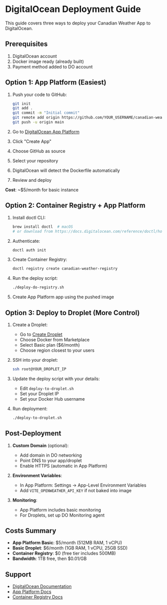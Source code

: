 # DigitalOcean Deployment Guide

This guide covers three ways to deploy your Canadian Weather App to DigitalOcean.

## Prerequisites

1. DigitalOcean account
2. Docker image ready (already built)
3. Payment method added to DO account

## Option 1: App Platform (Easiest)

1. Push your code to GitHub:
   ```bash
   git init
   git add .
   git commit -m "Initial commit"
   git remote add origin https://github.com/YOUR_USERNAME/canadian-weather-app.git
   git push -u origin main
   ```

2. Go to [DigitalOcean App Platform](https://cloud.digitalocean.com/apps)
3. Click "Create App"
4. Choose GitHub as source
5. Select your repository
6. DigitalOcean will detect the Dockerfile automatically
7. Review and deploy

**Cost**: ~$5/month for basic instance

## Option 2: Container Registry + App Platform

1. Install doctl CLI:
   ```bash
   brew install doctl  # macOS
   # or download from https://docs.digitalocean.com/reference/doctl/how-to/install/
   ```

2. Authenticate:
   ```bash
   doctl auth init
   ```

3. Create Container Registry:
   ```bash
   doctl registry create canadian-weather-registry
   ```

4. Run the deploy script:
   ```bash
   ./deploy-do-registry.sh
   ```

5. Create App Platform app using the pushed image

## Option 3: Deploy to Droplet (More Control)

1. Create a Droplet:
   - Go to [Create Droplet](https://cloud.digitalocean.com/droplets/new)
   - Choose Docker from Marketplace
   - Select Basic plan ($6/month)
   - Choose region closest to your users

2. SSH into your droplet:
   ```bash
   ssh root@YOUR_DROPLET_IP
   ```

3. Update the deploy script with your details:
   - Edit `deploy-to-droplet.sh`
   - Set your Droplet IP
   - Set your Docker Hub username

4. Run deployment:
   ```bash
   ./deploy-to-droplet.sh
   ```

## Post-Deployment

1. **Custom Domain** (optional):
   - Add domain in DO networking
   - Point DNS to your app/droplet
   - Enable HTTPS (automatic in App Platform)

2. **Environment Variables**:
   - In App Platform: Settings → App-Level Environment Variables
   - Add `VITE_OPENWEATHER_API_KEY` if not baked into image

3. **Monitoring**:
   - App Platform includes basic monitoring
   - For Droplets, set up DO Monitoring agent

## Costs Summary

- **App Platform Basic**: $5/month (512MB RAM, 1 vCPU)
- **Basic Droplet**: $6/month (1GB RAM, 1 vCPU, 25GB SSD)
- **Container Registry**: $0 (free tier includes 500MB)
- **Bandwidth**: 1TB free, then $0.01/GB

## Support

- [DigitalOcean Documentation](https://docs.digitalocean.com)
- [App Platform Docs](https://docs.digitalocean.com/products/app-platform/)
- [Container Registry Docs](https://docs.digitalocean.com/products/container-registry/)